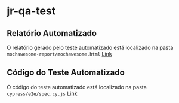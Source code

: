 # jr-qa-test

## Relatório Automatizado
  O relatório gerado pelo teste automatizado está localizado na pasta `mochawesome-report/mochawesome.html` [Link](https://github.com/andseg/jr-qa-test/tree/main/mochawesome-report)

## Código do Teste Automatizado
  O código do teste automatizado está localizado na pasta `cypress/e2e/spec.cy.js` [Link](https://github.com/andseg/jr-qa-test/tree/main/cypress/e2e)
